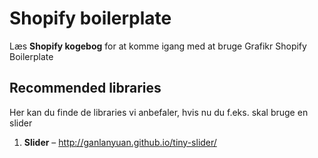 # Shopify boilerplate

Læs **Shopify kogebog** for at komme igang med at bruge Grafikr Shopify Boilerplate

## Recommended libraries

Her kan du finde de libraries vi anbefaler, hvis nu du f.eks. skal bruge en slider

1. **Slider** – http://ganlanyuan.github.io/tiny-slider/
